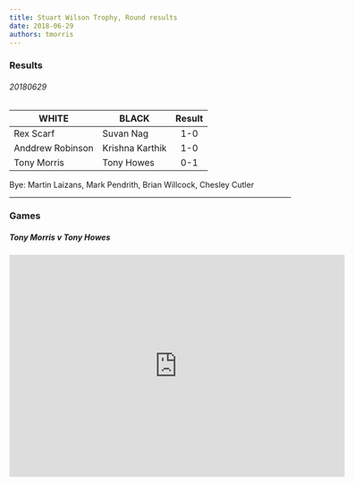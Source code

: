```yaml
---
title: Stuart Wilson Trophy, Round results
date: 2018-06-29
authors: tmorris
---
```


### Results

###### 20180629

| WHITE            | BLACK           | Result      |
| ---------------- | --------------- | :---------: |
| Rex Scarf        | Suvan Nag       | 1-0         |
| Anddrew Robinson | Krishna Karthik | 1-0         |
| Tony Morris      | Tony Howes      | 0-1         |

Bye: Martin Laizans, Mark Pendrith, Brian Willcock, Chesley Cutler

----

### Games

##### Tony Morris v Tony Howes

<iframe src="https://lichess.org/embed/oPGRorY4?theme=auto&amp;bg=auto" width=600 height=397 frameborder=0></iframe>
